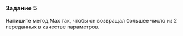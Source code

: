 ### Задание 5

Напишите метод Max так, чтобы он возвращал большее число из 2 переданных в качестве параметров.